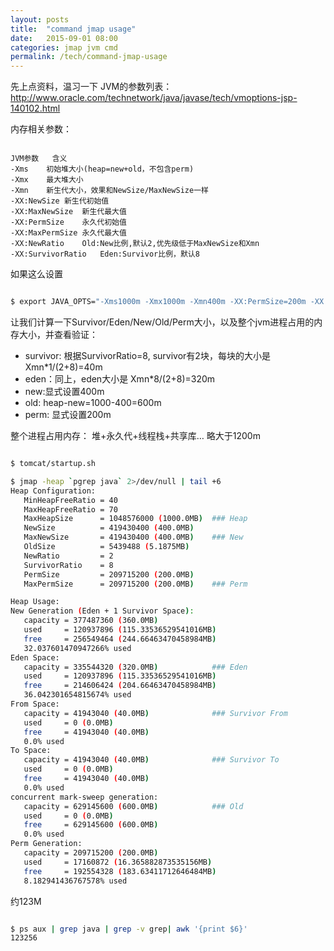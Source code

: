 ```yaml
---
layout: posts
title:  "command jmap usage"
date:   2015-09-01 08:00
categories: jmap jvm cmd
permalink: /tech/command-jmap-usage
---
```


先上点资料，温习一下
JVM的参数列表： http://www.oracle.com/technetwork/java/javase/tech/vmoptions-jsp-140102.html

内存相关参数：

```

JVM参数	含义
-Xms	初始堆大小(heap=new+old，不包含perm)
-Xmx	最大堆大小
-Xmn	新生代大小，效果和NewSize/MaxNewSize一样
-XX:NewSize	新生代初始值
-XX:MaxNewSize	新生代最大值
-XX:PermSize	永久代初始值
-XX:MaxPermSize	永久代最大值
-XX:NewRatio	Old:New比例,默认2,优先级低于MaxNewSize和Xmn
-XX:SurvivorRatio	Eden:Survivor比例，默认8

```

如果这么设置

```bash

$ export JAVA_OPTS="-Xms1000m -Xmx1000m -Xmn400m -XX:PermSize=200m -XX:MaxPermSize=200m"

```

让我们计算一下Survivor/Eden/New/Old/Perm大小，以及整个jvm进程占用的内存大小，并查看验证：
* survivor: 根据SurvivorRatio=8, survivor有2块，每块的大小是Xmn*1/(2+8)=40m
* eden：同上，eden大小是 Xmn*8/(2+8)=320m
* new:显式设置400m
* old: heap-new=1000-400=600m
* perm: 显式设置200m

整个进程占用内存： 堆+永久代+线程栈+共享库… 略大于1200m

```bash

$ tomcat/startup.sh

$ jmap -heap `pgrep java` 2>/dev/null | tail +6
Heap Configuration:
   MinHeapFreeRatio = 40
   MaxHeapFreeRatio = 70
   MaxHeapSize      = 1048576000 (1000.0MB)  ### Heap
   NewSize          = 419430400 (400.0MB)
   MaxNewSize       = 419430400 (400.0MB)    ### New
   OldSize          = 5439488 (5.1875MB)
   NewRatio         = 2
   SurvivorRatio    = 8
   PermSize         = 209715200 (200.0MB)
   MaxPermSize      = 209715200 (200.0MB)    ### Perm

Heap Usage:
New Generation (Eden + 1 Survivor Space):
   capacity = 377487360 (360.0MB)
   used     = 120937896 (115.33536529541016MB)
   free     = 256549464 (244.66463470458984MB)
   32.037601470947266% used
Eden Space:
   capacity = 335544320 (320.0MB)            ### Eden
   used     = 120937896 (115.33536529541016MB)
   free     = 214606424 (204.66463470458984MB)
   36.042301654815674% used
From Space:
   capacity = 41943040 (40.0MB)              ### Survivor From
   used     = 0 (0.0MB)
   free     = 41943040 (40.0MB)
   0.0% used
To Space:
   capacity = 41943040 (40.0MB)              ### Survivor To
   used     = 0 (0.0MB)
   free     = 41943040 (40.0MB)
   0.0% used
concurrent mark-sweep generation:
   capacity = 629145600 (600.0MB)            ### Old
   used     = 0 (0.0MB)
   free     = 629145600 (600.0MB)
   0.0% used
Perm Generation:
   capacity = 209715200 (200.0MB)
   used     = 17160872 (16.365882873535156MB)
   free     = 192554328 (183.63411712646484MB)
   8.182941436767578% used

```

约123M
```bash

$ ps aux | grep java | grep -v grep| awk '{print $6}'
123256

```
